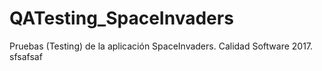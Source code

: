 # QATesting_SpaceInvaders

Pruebas (Testing) de la aplicación SpaceInvaders.
Calidad Software 2017.
sfsafsaf
